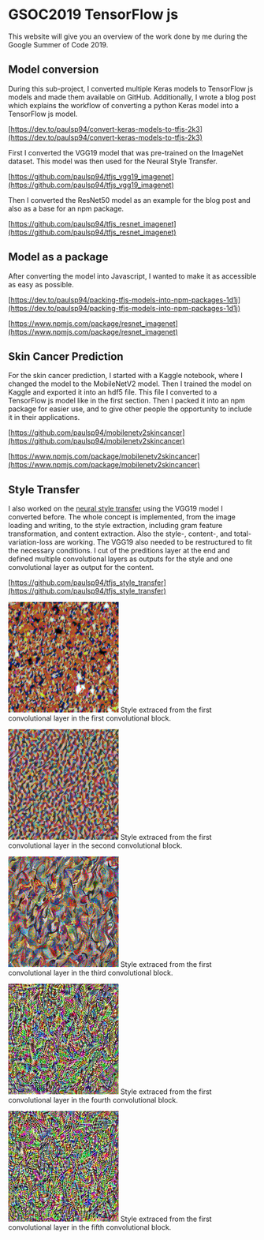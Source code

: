 # GSOC2019 TensorFlow js

This website will give you an overview of the work done by me during the Google Summer of Code 2019.

## Model conversion

During this sub-project, I converted multiple Keras models to TensorFlow js models and made them available on GitHub.
Additionally, I wrote a blog post which explains the workflow of converting a python Keras model into a TensorFlow js model.

[https://dev.to/paulsp94/convert-keras-models-to-tfjs-2k3](https://dev.to/paulsp94/convert-keras-models-to-tfjs-2k3)

First I converted the VGG19 model that was pre-trained on the ImageNet dataset. 
This model was then used for the Neural Style Transfer.

[https://github.com/paulsp94/tfjs_vgg19_imagenet](https://github.com/paulsp94/tfjs_vgg19_imagenet)

Then I converted the ResNet50 model as an example for the blog post and also as a base for an npm package.

[https://github.com/paulsp94/tfjs_resnet_imagenet](https://github.com/paulsp94/tfjs_resnet_imagenet)

## Model as a package

After converting the model into Javascript, I wanted to make it as accessible as easy as possible.

[https://dev.to/paulsp94/packing-tfjs-models-into-npm-packages-1d1j](https://dev.to/paulsp94/packing-tfjs-models-into-npm-packages-1d1j)

[https://www.npmjs.com/package/resnet_imagenet](https://www.npmjs.com/package/resnet_imagenet)

## Skin Cancer Prediction

For the skin cancer prediction, I started with a Kaggle notebook, where I changed the model to the MobileNetV2 model.
Then I trained the model on Kaggle and exported it into an hdf5 file. 
This file I converted to a TensorFlow js model like in the first section.
Then I packed it into an npm package for easier use, and to give other people the opportunity to include it in their applications.

[https://github.com/paulsp94/mobilenetv2skincancer](https://github.com/paulsp94/mobilenetv2skincancer)

[https://www.npmjs.com/package/mobilenetv2skincancer](https://www.npmjs.com/package/mobilenetv2skincancer)

## Style Transfer

I also worked on the [neural style transfer](https://arxiv.org/pdf/1508.06576.pdf) using the VGG19 model I converted before.
The whole concept is implemented, from the image loading and writing, to the style extraction, including gram feature transformation, and content extraction. Also the style-, content-, and total-variation-loss are working. The VGG19 also needed to be restructured to fit the necessary conditions. I cut of the preditions layer at the end and defined multiple convolutional layers as outputs for the style and one convolutional layer as output for the content.

[https://github.com/paulsp94/tfjs_style_transfer](https://github.com/paulsp94/tfjs_style_transfer)

![alt text](./assets/styleTransfer/500_39807.625_style1.png "block1_conv1")
Style extraced from the first convolutional layer in the first convolutional block.

![alt text](./assets/styleTransfer/500_58900656_style2.png "block2_conv1")
Style extraced from the first convolutional layer in the second convolutional block.

![alt text](./assets/styleTransfer/500_29894260_style3.png "block3_conv1")
Style extraced from the first convolutional layer in the third convolutional block.

![alt text](./assets/styleTransfer/500_2514929.5_style4.png "block4_conv1")
Style extraced from the first convolutional layer in the fourth convolutional block.

![alt text](./assets/styleTransfer/500_82911.734375_style5.png "block5_conv1")
Style extraced from the first convolutional layer in the fifth convolutional block.

